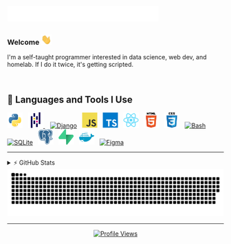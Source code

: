 <h1>
  <img alt="github.com/joobert" src="https://raw.githubusercontent.com/joobert/joobert/main/img/github_joobert.gif" width="352px" height="36px" />
</h1>

<h3>
Welcome 
  <img src="https://raw.githubusercontent.com/joobert/joobert/main/img/wave.gif" width="24px" height="24px" />
</h3>

<p>
I'm a self-taught programmer interested in data science, web dev, and homelab. If I do it twice, it's getting scripted.
</p>

</br>

<h2>🚀 Languages and Tools I Use</h2>

<p align="left">
  <a href="https://www.python.org/">
    <img alt="Python" src="https://raw.githubusercontent.com/devicons/devicon/master/icons/python/python-original.svg" width="36" height="36" /></a>&nbsp;&nbsp;
  <a href="https://pandas.pydata.org/">
    <picture>
      <source media="(prefers-color-scheme: dark)" srcset="https://pandas.pydata.org/static/img/pandas_mark_white.svg" width="36" height="36" />
      <source media="(prefers-color-scheme: light)" srcset="https://pandas.pydata.org/static/img/pandas_mark.svg" width="36" height="36" />
      <img alt="Pandas" src="https://raw.githubusercontent.com/devicons/devicon/master/icons/pandas/pandas-original.svg" width="36" height="36" />
    </picture></a>&nbsp;&nbsp;
  <a href="https://www.djangoproject.com/">
    <img alt="Django" src="https://cdn.worldvectorlogo.com/logos/django.svg" width="36" height="36" /></a>&nbsp;&nbsp;
  <a href="https://www.javascript.com/">
    <img alt="JavaScript" src="https://raw.githubusercontent.com/devicons/devicon/master/icons/javascript/javascript-original.svg" width="36" height="36" /></a>&nbsp;&nbsp;
  <a href="https://www.typescriptlang.org/">
    <img alt="TypeScript" src="https://raw.githubusercontent.com/devicons/devicon/master/icons/typescript/typescript-original.svg" width="36" height="36" /></a>&nbsp;&nbsp;
  <a href="https://react.dev/">
    <img alt="React" src="https://raw.githubusercontent.com/devicons/devicon/master/icons/react/react-original.svg" width="36" height="36" /></a>&nbsp;&nbsp;
  <a href="https://developer.mozilla.org/en-US/docs/Web/HTML">
    <img alt="HTML" src="https://raw.githubusercontent.com/devicons/devicon/master/icons/html5/html5-original-wordmark.svg" width="36" height="36" /></a>&nbsp;&nbsp;
  <a href="https://developer.mozilla.org/en-US/docs/Web/CSS">
    <img alt="CSS" src="https://raw.githubusercontent.com/devicons/devicon/master/icons/css3/css3-original-wordmark.svg" width="36" height="36" /></a>&nbsp;&nbsp;
  <a href="https://www.gnu.org/software/bash/">
    <img alt="Bash" src="https://raw.githubusercontent.com/odb/official-bash-logo/master/assets/Logos/Icons/SVG/128x128.svg" width="36" height="36" /></a>&nbsp;&nbsp;
  <a href="https://sqlite.org/">
    <img alt="SQLite" src="https://www.vectorlogo.zone/logos/sqlite/sqlite-icon.svg" width="36" height="36" /></a>&nbsp;&nbsp;
  <a href="https://www.postgresql.org/">
    <img alt="PostgreSQL" src="https://raw.githubusercontent.com/devicons/devicon/master/icons/postgresql/postgresql-plain.svg" width="36" height="36" /></a>&nbsp;&nbsp;
  <a href="https://supabase.com/">
    <img alt="Supabase" src="https://raw.githubusercontent.com/devicons/devicon/master/icons/supabase/supabase-original.svg" width="36" height="36" /></a>&nbsp;&nbsp;
  <a href="https://www.docker.com/">
    <img alt="Docker" src="https://raw.githubusercontent.com/devicons/devicon/master/icons/docker/docker-plain.svg" width="36" height="36" /></a>&nbsp;&nbsp;
  <a href="https://www.figma.com/">
    <img alt="Figma" src="https://www.vectorlogo.zone/logos/figma/figma-icon.svg" width="36" height="36" /></a>
</p>

<hr />

<details>
<summary>⚡ GitHub Stats</summary>
  <br />
  <a href="https://github.com/anuraghazra/github-readme-stats">
    <img alt="GitHub README Stats" src="https://github-readme-stats-eight-delta-34.vercel.app/api/?username=joobert&theme=dark&show_icons=true&bg_color=00000000" />
  </a>
  <a href="https://github.com/ryo-ma/github-profile-trophy">
    <img alt="GitHub Profile Trophy" src="https://github-profile-trophy.vercel.app/?username=joobert&theme=onestar&title=Commits,Issues,Experience&margin-w=6" />
  </a>
</details>

<picture>
  <source media="(prefers-color-scheme: dark)" srcset="https://raw.githubusercontent.com/joobert/joobert/output/snake-dark.svg" />
  <source media="(prefers-color-scheme: light)" srcset="https://raw.githubusercontent.com/joobert/joobert/output/snake.svg" />
  <img alt="GitHub Contribution Snake Animation" src="https://raw.githubusercontent.com/joobert/joobert/output/snake.svg" />
</picture>

<hr />

<div align="center">
  <a href="https://github.com/antonkomarev/github-profile-views-counter">
    <img alt="Profile Views" src="https://komarev.com/ghpvc/?username=joobert&color=00c647&style=for-the-badge" />
  </a>
</div>
